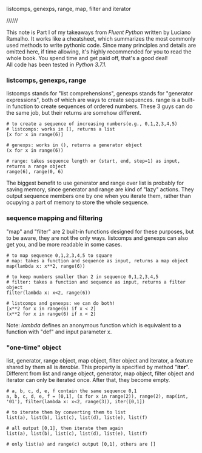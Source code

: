 
listcomps, genexps, range, map, filter and iterator


//////


This note is Part I of my takeaways from *Fluent Python* written by Luciano Ramalho. It works like a cheatsheet, which summarizes the most commonly used methods to write pythonic code. Since many principles and details are omitted here, if time allowing, it's highly recommended for you to read the whole book. You spend time and get paid off, that's a good deal!<br>
All code has been tested in *Python 3.7.1*.<br>

### listcomps, genexps, range

listcomps stands for "list comprehensions", genexps stands for "generator expressions", both of which are ways to create sequences.
range is a built-in function to create sequences of ordered numbers. These 3 guys can do the same job, but their returns are somehow different.

```
# to create a sequence of increasing numbers(e.g., 0,1,2,3,4,5)
# listcomps: works in [], returns a list
[x for x in range(6)]

# genexps: works in (), returns a generator object
(x for x in range(6))

# range: takes sequence length or (start, end, step=1) as input, returns a range object
range(6), range(0, 6)
```

The biggest benefit to use generator and range over list is probably for saving memory, since generator and range are kind of "lazy" actions. They output sequence members one by one when you iterate them, rather than ocupying a part of memory to store the whole sequence.

### sequence mapping and filtering

"map" and "filter" are 2 built-in functions designed for these purposes, but to be aware, they are not the only ways. listcomps and genexps can also get you, and be more readable in some cases.

```
# to map sequence 0,1,2,3,4,5 to square
# map: takes a function and sequence as input, returns a map object
map(lambda x: x**2, range(6))

# to keep numbers smaller than 2 in sequence 0,1,2,3,4,5
# filter: takes a function and sequence as input, returns a filter object
filter(lambda x: x<2, range(6))

# listcomps and genexps: we can do both!
[x**2 for x in range(6) if x < 2]
(x**2 for x in range(6) if x < 2)
```
Note: *lambda* defines an anonymous function which is equivalent to a function with "def" and input parameter x.

### "one-time" object

list, generator, range object, map object, filter object and iterator, a feature shared by them all is *iterable*. This property is specified by method "__iter__". Different from list and range object, generator, map object, filter object and iterator can only be iterated once. After that, they become empty.

```
# a, b, c, d, e, f contain the same sequence 0,1
a, b, c, d, e, f = [0,1], (x for x in range(2)), range(2), map(int, '01'), filter(lambda x: x<2, range(3)), iter([0,1])

# to iterate them by converting them to list
list(a), list(b), list(c), list(d), list(e), list(f)

# all output [0,1], then iterate them again
list(a), list(b), list(c), list(d), list(e), list(f)

# only list(a) and range(c) output [0,1], others are []
```
